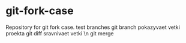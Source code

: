 # git-fork-case
Repository for git fork case.
test
branches
git branch pokazyvaet vetki proekta
git diff sravnivaet vetki
\n git merge
